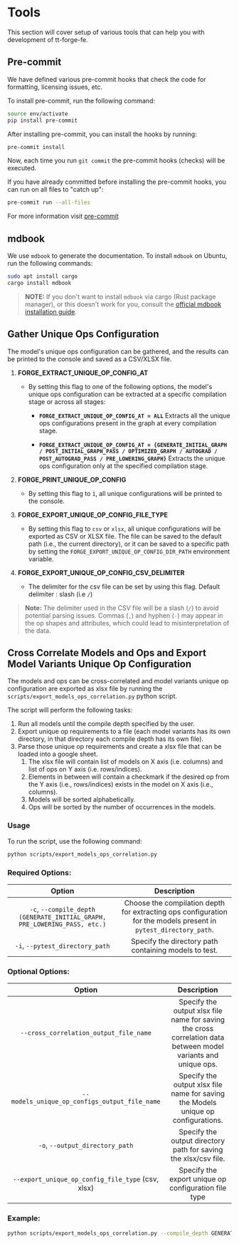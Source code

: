 # Tools

This section will cover setup of various tools that can help you with development of tt-forge-fe.

## Pre-commit

We have defined various pre-commit hooks that check the code for formatting, licensing issues, etc.

To install pre-commit, run the following command:

```sh
source env/activate
pip install pre-commit
```

After installing pre-commit, you can install the hooks by running:

```sh
pre-commit install
```

Now, each time you run `git commit` the pre-commit hooks (checks) will be executed.

If you have already committed before installing the pre-commit hooks, you can run on all files to "catch up":

```sh
pre-commit run --all-files
```

For more information visit [pre-commit](https://pre-commit.com/)

## mdbook

We use `mdbook` to generate the documentation. To install `mdbook` on Ubuntu, run the following commands:

```sh
sudo apt install cargo
cargo install mdbook
```

>**NOTE:** If you don't want to install `mdbook` via cargo (Rust package manager), or this doesn't work for you, consult the [official mdbook installation guide](https://rust-lang.github.io/mdBook/cli/index.html).

## Gather Unique Ops Configuration

The model's unique ops configuration can be gathered, and the results can be printed to the console and saved as a CSV/XLSX file.

1. **FORGE_EXTRACT_UNIQUE_OP_CONFIG_AT**
   - By setting this flag to one of the following options, the model's unique ops configuration can be extracted at a specific compilation stage or across all stages:

     - **`FORGE_EXTRACT_UNIQUE_OP_CONFIG_AT = ALL`**
       Extracts all the unique ops configurations present in the graph at every compilation stage.

     - **`FORGE_EXTRACT_UNIQUE_OP_CONFIG_AT = {GENERATE_INITIAL_GRAPH / POST_INITIAL_GRAPH_PASS / OPTIMIZED_GRAPH / AUTOGRAD / POST_AUTOGRAD_PASS / PRE_LOWERING_GRAPH}`**
       Extracts the unique ops configuration only at the specified compilation stage.

2. **FORGE_PRINT_UNIQUE_OP_CONFIG**
   - By setting this flag to `1`, all unique configurations will be printed to the console.

3. **FORGE_EXPORT_UNIQUE_OP_CONFIG_FILE_TYPE**
   - By setting this flag to `csv` or `xlsx`, all unique configurations will be exported as CSV or XLSX file. The file can be saved to the default path (i.e., the current directory), or it can be saved to a specific path by setting the `FORGE_EXPORT_UNIQUE_OP_CONFIG_DIR_PATH` environment variable.

4. **FORGE_EXPORT_UNIQUE_OP_CONFIG_CSV_DELIMITER**
   - The delimiter for the csv file can be set by using this flag. Default delimiter : slash (i.e `/`)


> **Note:**
> The delimiter used in the CSV file will be a slash (`/`) to avoid potential parsing issues. Commas (`,`) and hyphen (`-`) may appear in the op shapes and attributes, which could lead to misinterpretation of the data.

## Cross Correlate Models and Ops and Export Model Variants Unique Op Configuration

The models and ops can be cross-correlated and model variants unique op configuration are exported as xlsx file by running the `scripts/export_models_ops_correlation.py` python script.

The script will perform the following tasks:

1. Run all models until the compile depth specified by the user.
2. Export unique op requirements to a file (each model variants has its own directory, in that directory each compile depth has its own file).
3. Parse those unique op requirements and create a xlsx file that can be loaded into a google sheet.
   1. The xlsx file will contain list of models on X axis (i.e. columns) and list of ops on Y axis (i.e. rows/indices).
   2. Elements in between will contain a checkmark if the desired op from the Y axis (i.e., rows/indices) exists in the model on X axis (i.e., columns).
   3. Models will be sorted alphabetically.
   4. Ops will be sorted by the number of occurrences in the models.

### Usage

To run the script, use the following command:

```sh
python scripts/export_models_ops_correlation.py
```

### Required Options:

|                              **Option**                                   |                                                **Description**                                                   |
| :-----------------------------------------------------------------------: | :--------------------------------------------------------------------------------------------------------------: |
| `-c`, `--compile_depth (GENERATE_INITIAL_GRAPH, PRE_LOWERING_PASS, etc.)` | Choose the compilation depth for extracting ops configuration for the models present in `pytest_directory_path`. |
| `-i`, `--pytest_directory_path`                                           | Specify the directory path containing models to test.                                                            |

### Optional Options:

|                              **Option**                                   |                                                **Description**                                                   |
| :-----------------------------------------------------------------------: | :--------------------------------------------------------------------------------------------------------------: |
| `--cross_correlation_output_file_name`                                    | Specify the output xlsx file name for saving the cross correlation data between model variants and unique ops.   |
| `--models_unique_op_configs_output_file_name`                             | Specify the output xlsx file name for saving the Models unique op configurations.                                |
| `-o`, `--output_directory_path`                                           | Specify the output directory path for saving the xlsx/csv file.                                                  |
| `--export_unique_op_config_file_type` (csv, xlsx)                         | Specify the export unique op configuration file type                                                             |
### Example:

```sh
python scripts/export_models_ops_correlation.py --compile_depth GENERATE_INITIAL_GRAPH --pytest_directory_path forge/test/model_demos/high_prio/nlp/pytorch
```
